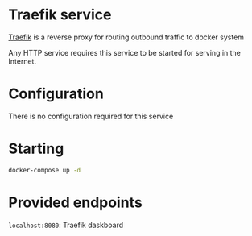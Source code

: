 # Traefik service

[Traefik] is a reverse proxy for routing outbound traffic to docker system

[Traefik]: https://containo.us/traefik/

Any HTTP service requires this service to be started for serving in the 
Internet.

# Configuration

There is no configuration required for this service

# Starting

```bash
docker-compose up -d
```

# Provided endpoints

`localhost:8080`: Traefik daskboard
